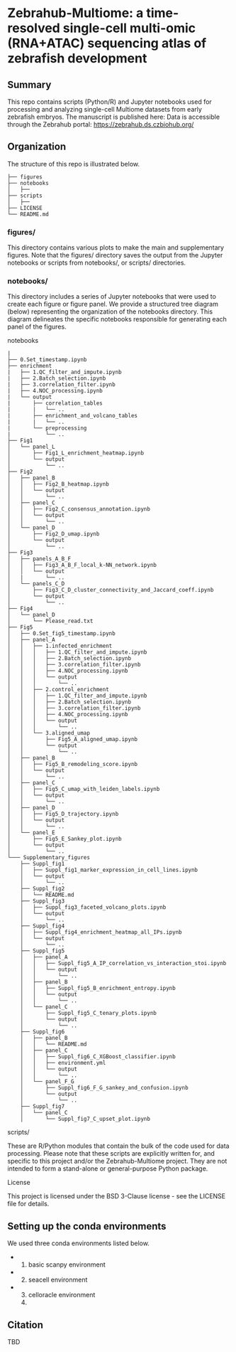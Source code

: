# Zebrahub-Multiome: a time-resolved single-cell multi-omic (RNA+ATAC) sequencing atlas of zebrafish development

## Summary

This repo contains scripts (Python/R) and Jupyter notebooks used for processing and analyzing single-cell Multiome datasets from early zebrafish embryos. 
The manuscript is published here: 
Data is accessible through the Zebrahub portal: https://zebrahub.ds.czbiohub.org/ 


## Organization
The structure of this repo is illustrated below.
```
├── figures 
├── notebooks                 
│   ├── 
├── scripts                 
│   ├── 
├── LICENSE
└── README.md
```

### figures/

This directory contains various plots to make the main and supplementary figures. Note that the figures/ directory saves the output from the Jupyter notebooks or scripts from notebooks/, or scripts/ directories.

### notebooks/

This directory includes a series of Jupyter notebooks that were used to create each figure or figure panel. We provide a structured tree diagram (below) representing the organization of the notebooks directory. This diagram delineates the specific notebooks responsible for generating each panel of the figures.

notebooks
```
|
├── 0.Set_timestamp.ipynb
├── enrichment
|   ├── 1.QC_filter_and_impute.ipynb
|   ├── 2.Batch_selection.ipynb
|   ├── 3.correlation_filter.ipynb
|   ├── 4.NOC_processing.ipynb
|   └── output
|       ├── correlation_tables
|       |   └── ..
|       ├── enrichment_and_volcano_tables
|       |   └── ..
|       └── preprocessing
|           └── ..
├── Fig1
│   └── panel_L
│       ├── Fig1_L_enrichment_heatmap.ipynb
│       └── output
│           └── ..
├── Fig2
│   ├── panel_B
│   │   ├── Fig2_B_heatmap.ipynb
│   │   └── output
│   │       └── ..
│   ├── panel_C
│   │   ├── Fig2_C_consensus_annotation.ipynb
│   │   └── output
│   │       └── ..
│   └── panel_D
│       ├── Fig2_D_umap.ipynb
│       └── output
│           └── ..
├── Fig3
│   ├── panels_A_B_F
│   │   ├── Fig3_A_B_F_local_k-NN_network.ipynb
│   │   └── output
│   |       └── ..
│   └── panels_C_D
│       ├── Fig3_C_D_cluster_connectivity_and_Jaccard_coeff.ipynb
│       └── output
│           └── ..
├── Fig4
│   └── panel_D
│       └── Please_read.txt
├── Fig5
│   ├── 0.Set_fig5_timestamp.ipynb
│   ├── panel_A
│   │   ├── 1.infected_enrichment
│   │   │   ├── 1.QC_filter_and_impute.ipynb
│   │   │   ├── 2.Batch_selection.ipynb
│   │   │   ├── 3.correlation_filter.ipynb
│   │   │   ├── 4.NOC_processing.ipynb
│   │   │   └── output
│   │   │       └── ..
│   │   ├── 2.control_enrichment
│   │   │   ├── 1.QC_filter_and_impute.ipynb
│   │   │   ├── 2.Batch_selection.ipynb
│   │   │   ├── 3.correlation_filter.ipynb
│   │   │   ├── 4.NOC_processing.ipynb
│   │   │   └── output
│   │   │       └── ..
│   │   └── 3.aligned_umap
│   │       ├── Fig5_A_aligned_umap.ipynb
│   │       └── output
│   │           └── ..
│   ├── panel_B
│   │   ├── Fig5_B_remodeling_score.ipynb
│   │   └── output
│   │       └── ..
│   ├── panel_C
│   │   ├── Fig5_C_umap_with_leiden_labels.ipynb
│   │   └── output
│   │       └── ..
│   ├── panel_D
│   │   ├── Fig5_D_trajectory.ipynb
│   │   └── output
│   │       └── ..
│   └── panel_E
│       ├── Fig5_E_Sankey_plot.ipynb
│       └── output
│           └── ..
└─── Supplementary_figures
    ├── Suppl_fig1
    │   ├── Suppl_fig1_marker_expression_in_cell_lines.ipynb
    │   └── output
    │       └── ..
    ├── Suppl_fig2
    │   └── README.md
    ├── Suppl_fig3
    │   ├── Suppl_fig3_faceted_volcano_plots.ipynb
    │   └── output
    │       └── ..
    ├── Suppl_fig4
    │   ├── Suppl_fig4_enrichment_heatmap_all_IPs.ipynb
    │   └── output
    │       └── ..
    ├── Suppl_fig5
    │   ├── panel_A
    │   │   ├── Suppl_fig5_A_IP_correlation_vs_interaction_stoi.ipynb
    │   │   └── output
    │   │       └── ..
    │   ├── panel_B
    │   │   ├── Suppl_fig5_B_enrichment_entropy.ipynb
    │   │   └── output
    │   │       └── ..
    │   └── panel_C
    │       ├── Suppl_fig5_C_tenary_plots.ipynb
    │       └── output
    │           └── ..
    ├── Suppl_fig6
    │   ├── panel_B
    │   │   └── README.md
    │   ├── panel_C
    │   │   ├── Suppl_fig6_C_XGBoost_classifier.ipynb
    │   │   ├── environment.yml
    │   │   └── output
    │   │       └── ..
    │   └── panel_F_G
    │       ├── Suppl_fig6_F_G_sankey_and_confusion.ipynb
    │       └── output
    │           └── ..
    ├── Suppl_fig7
    │   └── panel_C
    │       └── Suppl_fig7_C_upset_plot.ipynb
```
scripts/

These are R/Python modules that contain the bulk of the code used for data processing. Please note that these scripts are explicitly written for, and specific to this project and/or the Zebrahub-Multiome project. They are not intended to form a stand-alone or general-purpose Python package.

License

This project is licensed under the BSD 3-Clause license - see the LICENSE file for details.

## Setting up the conda environments
We used three conda environments listed below.
- 1) basic scanpy environment
- 2) seacell environment
- 3) celloracle environment
  4) 
## Citation
TBD
